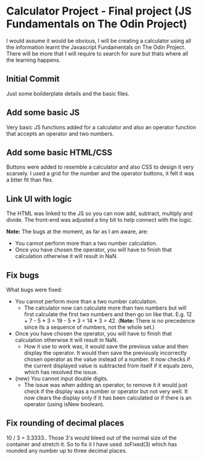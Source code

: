 # Calculator Project - Final project (JS Fundamentals on The Odin Project)

I would assume it would be obvious, I will be creating a calculator using all the information learnt the Javascript Fundamentals on The Odin Project. There will be more that I will require to search for sure but thats where all the learning happens.

## Initial Commit

Just some boilderplate details and the basic files.

## Add some basic JS

Very basic JS functions added for a calculator and also an operator function that accepts an operator and two numbers.

## Add some basic HTML/CSS

Buttons were added to resemble a calculator and also CSS to design it very scarsely. I used a grid for the number and the operator buttons, it felt it was a btter fit than flex.

## Link UI with logic

The HTML was linked to the JS so you can now add, subtract, multiply and divide. The front-end was adjusted a tiny bit to help connect with the logic.

**Note:** The bugs at the moment, as far as I am aware, are:

- You cannot perform more than a two number calculation.
- Once you have chosen the operator, you will have to finish that calculation otherwise it will result in NaN.

## Fix bugs

What bugs were fixed:

- You cannot perform more than a two number calculation.
  - The calculator now can calculate more than two numbers but will first calculate the first two numbers and then go on like that. E.g. 12 + 7 - 5 * 3 = 19 - 5 * 3 = 14 * 3 = 42. (**Note:** There is no precedence since its a sequence of numbers, not the whole set.)
- Once you have chosen the operator, you will have to finish that calculation otherwise it will result in NaN.
  - How it use to work was, it would save the previous value and then display the operator. It would then save the previously incorrectly chosen operator as the value instead of a number. It now checks if the current displayed value is subtracted from itself if it equals zero, which has resolved the issue.
- (new) You cannot input double digits.
  - The issue was when adding an operator, to remove it it would just check if the display was a number or operator but not very well. It now clears the display only if it has been calculated or if there is an operator (using isNew boolean).

## Fix rounding of decimal places

10 / 3 = 3.3333.. Those 3's would bleed out of the normal size of the container and stretch it. So to fix it I have used .toFixed(3) which has rounded any number up to three decimal places.